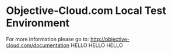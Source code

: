 # Objective-Cloud.com Local Test Environment

For more information please go to: http://objective-cloud.com/documentation
HELLO
HELLO
HELLO
